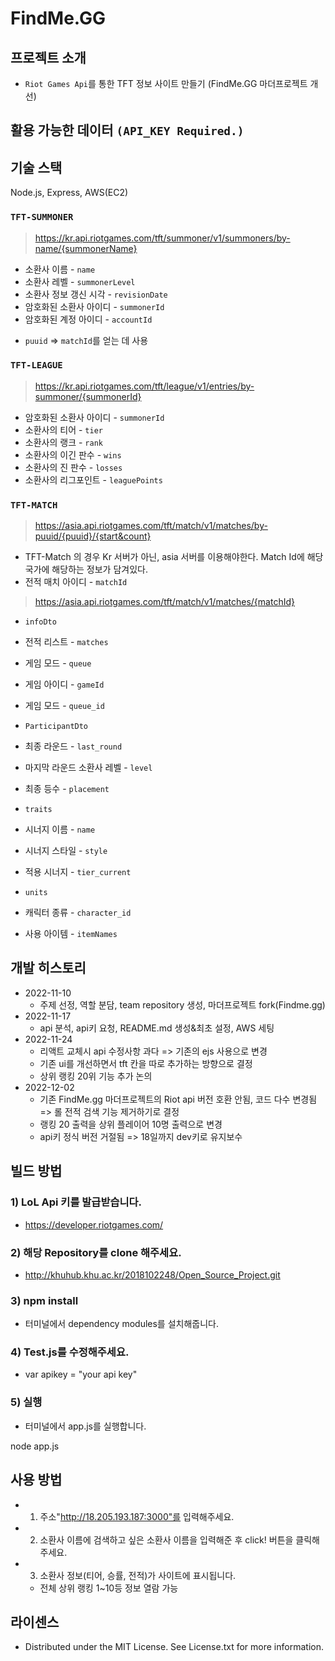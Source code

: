 
# FindMe.GG

## 프로젝트 소개

- `Riot Games Api`를 통한 TFT 정보 사이트 만들기 (FindMe.GG 마더프로젝트 개선)

## 활용 가능한 데이터 `(API_KEY Required.)`

## 기술 스택
  Node.js, Express, AWS(EC2)

### `TFT-SUMMONER`

> https://kr.api.riotgames.com/tft/summoner/v1/summoners/by-name/{summonerName}

- 소환사 이름 - `name`
- 소환사 레벨 - `summonerLevel`
- 소환사 정보 갱신 시각 - `revisionDate`
- 암호화된 소환사 아이디 - `summonerId`
- 암호화된 계정 아이디 - `accountId`
* `puuid` => `matchId`를 얻는 데 사용

### `TFT-LEAGUE`

> https://kr.api.riotgames.com/tft/league/v1/entries/by-summoner/{summonerId}

- 암호화된 소환사 아이디 - `summonerId`
- 소환사의 티어 - `tier`
- 소환사의 랭크 - `rank`
- 소환사의 이긴 판수 - `wins`
- 소환사의 진 판수 - `losses`
- 소환사의 리그포인트 - `leaguePoints`

### `TFT-MATCH`
> https://asia.api.riotgames.com/tft/match/v1/matches/by-puuid/{puuid}/{start&count}

- TFT-Match 의 경우 Kr 서버가 아닌, asia 서버를 이용해야한다. Match Id에 해당 국가에 해당하는 정보가 담겨있다.
- 전적 매치 아이디 - `matchId`

> https://asia.api.riotgames.com/tft/match/v1/matches/{matchId}

- `infoDto`
- 전적 리스트 - `matches`
- 게임 모드 - `queue`
- 게임 아이디 - `gameId`
- 게임 모드 - `queue_id`

- `ParticipantDto`
- 최종 라운드 - `last_round`
- 마지막 라운드 소환사 레벨 - `level`
- 최종 등수 - `placement`

- `traits`
- 시너지 이름 - `name`
- 시너지 스타일 - `style`
- 적용 시너지 - `tier_current`

- `units`
- 캐릭터 종류 - `character_id`
- 사용 아이템 - `itemNames`


## 개발 히스토리 
- 2022-11-10
  - 주제 선정, 역할 분담, team repository 생성, 마더프로젝트 fork(Findme.gg)
- 2022-11-17
  - api 분석, api키 요청, README.md 생성&최초 설정, AWS 세팅
- 2022-11-24
  - 리액트 교체시 api 수정사항 과다 => 기존의 ejs 사용으로 변경
  - 기존 ui를 개선하면서 tft 칸을 따로 추가하는 방향으로 결정
  - 상위 랭킹 20위 기능 추가 논의
- 2022-12-02
  - 기존 FindMe.gg 마더프로젝트의 Riot api 버전 호환 안됨, 코드 다수 변경됨
  => 롤 전적 검색 기능 제거하기로 결정
  - 랭킹 20 출력을 상위 플레이어 10명 출력으로 변경
  - api키 정식 버전 거절됨 =>  18일까지 dev키로 유지보수




## 빌드 방법

### 1) LoL Api 키를 발급받습니다. 

  - https://developer.riotgames.com/



### 2) 해당 Repository를 clone 해주세요.

  - http://khuhub.khu.ac.kr/2018102248/Open_Source_Project.git

### 3) npm install

  - 터미널에서 dependency modules를 설치해줍니다.

### 4) Test.js를 수정해주세요.

  - var apikey = "your api key"

### 5) 실행

  - 터미널에서 app.js를 실행합니다.

  

node app.js

## 사용 방법

  - 1) 주소"http://18.205.193.187:3000"를 입력해주세요.

  - 2) 소환사 이름에 검색하고 싶은 소환사 이름을 입력해준 후 click! 버튼을 클릭해주세요.

  - 3) 소환사 정보(티어, 승률, 전적)가 사이트에 표시됩니다.

    + 전체 상위 랭킹 1~10등 정보 열람 가능

## 라이센스
- Distributed under the MIT License. See License.txt for more information.